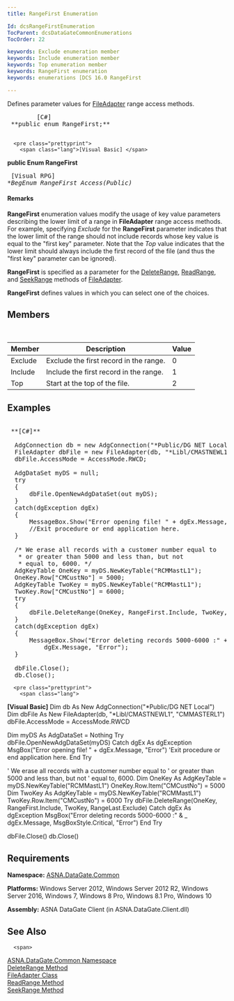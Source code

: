 ```yaml
---
title: RangeFirst Enumeration

Id: dcsRangeFirstEnumeration
TocParent: dcsDataGateCommonEnumerations
TocOrder: 22

keywords: Exclude enumeration member
keywords: Include enumeration member
keywords: Top enumeration member
keywords: RangeFirst enumeration
keywords: enumerations [DCS 16.0 RangeFirst

---
```


Defines parameter values for [FileAdapter](file-adapter-class.html) range access methods.
<pre class="prettyprint">
        <span class="lang">[C#]</span>
 **public enum RangeFirst;** 
      </pre>
      <pre class="prettyprint">
        <span class="lang">[Visual Basic] </span>
 **public Enum RangeFirst** 
      </pre>
      <pre class="prettyprint">
        <span class="lang">[Visual RPG]</span>
 **BegEnum RangeFirst Access(*Public)** 
      </pre>

#### Remarks
**RangeFirst** enumeration values modify the usage of key value parameters describing the lower limit of a range in **FileAdapter** range access methods. For example, specifying *Exclude* for the **RangeFirst** parameter indicates that the lower limit of the range should not include records whose key value is equal to the "first key" parameter. Note that the *Top* value indicates that the lower limit should always include the first record of the file (and thus the "first key" parameter can be ignored).

**RangeFirst** is specified as a parameter for the [ DeleteRange](file-adapter-class-delete-range-method.html), [ReadRange](file-adapter-class-read-range-method.html), and [SeekRange](file-adapter-class-seek-range-method.html) methods of [ FileAdapter](file-adapter-class.html).

**RangeFirst** defines values in which you can select one of the choices.
## Members

<br />



| Member | Description | Value |
| ---- | ---- | ---- |
| Exclude | Exclude the first record in the range. | 0 |
| Include | Include the first record in the range. | 1 |
| Top | Start at the top of the file. | 2 |



## Examples

<pre class="prettyprint">
        <span class="lang">
 **[C#]** 
        </span>
  AdgConnection db = new AdgConnection("*Public/DG NET Local");
  FileAdapter dbFile = new FileAdapter(db, "*Libl/CMASTNEWL1", "CMMASTERL1");
  dbFile.AccessMode = AccessMode.RWCD;

  AdgDataSet myDS = null;
  try
  {
      dbFile.OpenNewAdgDataSet(out myDS);
  }
  catch(dgException dgEx)
  {
      MessageBox.Show("Error opening file! " + dgEx.Message, "Error");
      //Exit procedure or end application here.
  }

  /* We erase all records with a customer number equal to
   * or greater than 5000 and less than, but not
   * equal to, 6000. */
  AdgKeyTable OneKey = myDS.NewKeyTable("RCMMastL1");
  OneKey.Row["CMCustNo"] = 5000;
  AdgKeyTable TwoKey = myDS.NewKeyTable("RCMMastL1");
  TwoKey.Row["CMCustNo"] = 6000;
  try
  {
      dbFile.DeleteRange(OneKey, RangeFirst.Include, TwoKey, RangeLast.Exclude);
  }
  catch(dgException dgEx)
  {
      MessageBox.Show("Error deleting records 5000-6000 :" +
          dgEx.Message, "Error");
  }

  dbFile.Close();
  db.Close();</pre>
      <pre class="prettyprint">
        <span class="lang">
 **[Visual Basic]** 
        </span>
  Dim db As New AdgConnection("*Public/DG NET Local")
  Dim dbFile As New FileAdapter(db, "*Libl/CMASTNEWL1", "CMMASTERL1")
  dbFile.AccessMode = AccessMode.RWCD

  Dim myDS As AdgDataSet = Nothing
  Try
      dbFile.OpenNewAdgDataSet(myDS)
  Catch dgEx As dgException
      MsgBox("Error opening file! " + dgEx.Message, "Error")
      'Exit procedure or end application here.
  End Try

  ' We erase all records with a customer number equal to
  ' or greater than 5000 and less than, but not
  ' equal to, 6000. 
  Dim OneKey As AdgKeyTable = myDS.NewKeyTable("RCMMastL1")
  OneKey.Row.Item("CMCustNo") = 5000
  Dim TwoKey As AdgKeyTable = myDS.NewKeyTable("RCMMastL1")
  TwoKey.Row.Item("CMCustNo") = 6000
  Try
      dbFile.DeleteRange(OneKey, RangeFirst.Include, TwoKey, RangeLast.Exclude)
  Catch dgEx As dgException
      MsgBox("Error deleting records 5000-6000 :" &amp; _
          dgEx.Message, MsgBoxStyle.Critical, "Error")
  End Try

  dbFile.Close()
  db.Close()</pre>

## Requirements

**Namespace:** [ ASNA.DataGate.Common](datagate-common-namespace.html) 

**Platforms:** Windows Server 2012, Windows Server 2012 R2, Windows Server 2016, Windows 7, Windows 8 Pro, Windows 8.1 Pro, Windows 10

**Assembly:** ASNA DataGate Client (in ASNA.DataGate.Client.dll)
## See Also


      <span>
[ASNA.DataGate.Common Namespace](datagate-common-namespace.html)
        <br />
[DeleteRange Method](file-adapter-class-delete-range-method.html)
        <br />
[FileAdapter Class](file-adapter-class.html)
      </span>
      <br />
      <span>
[ReadRange Method](file-adapter-class-read-range-method.html)
        <br />
      </span>
      <span>
[SeekRange Method](file-adapter-class-seek-range-method.html)
      </span>

